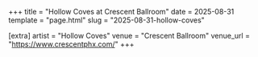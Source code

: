 +++
title = "Hollow Coves at Crescent Ballroom"
date = 2025-08-31
template = "page.html"
slug = "2025-08-31-hollow-coves"

[extra]
artist = "Hollow Coves"
venue = "Crescent Ballroom"
venue_url = "https://www.crescentphx.com/"
+++
